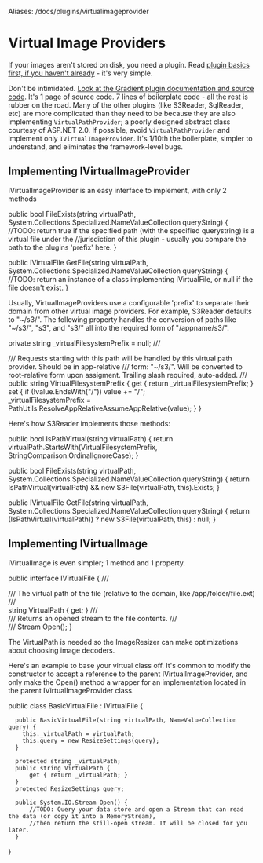 Aliases: /docs/plugins/virtualimageprovider

# Virtual Image Providers

If your images aren't stored on disk, you need a plugin. Read [plugin basics first, if you haven't already](/docs/plugins/basics) - it's very simple.

Don't be intimidated. [Look at the Gradient plugin documentation and source code](/plugins/gradient). It's 1 page of source code. 7 lines of boilerplate code - all the rest is rubber on the road. Many of the other plugins (like S3Reader, SqlReader, etc) are more complicated than they need to be because they are also implementing `VirtualPathProvider`; a poorly designed abstract class courtesy of ASP.NET 2.0. If possible, avoid `VirtualPathProvider` and implement only `IVirtualImageProvider`. It's 1/10th the boilerplate, simpler to understand, and eliminates the framework-level bugs.

## Implementing IVirtualImageProvider

IVirtualImageProvider is an easy interface to implement, with only 2 methods

  public bool FileExists(string virtualPath, System.Collections.Specialized.NameValueCollection queryString) {
      //TODO: return true if the specified path (with the specified querystring) is a virtual file under the 
      //jurisdiction of this plugin - usually you compare the path to the plugins 'prefix' here.
  }

  public IVirtualFile GetFile(string virtualPath, System.Collections.Specialized.NameValueCollection queryString) {
      //TODO: return an instance of a class implementing IVirtualFile, or null if the file doesn't exist.
  }

Usually, VirtualImageProviders use a configurable 'prefix' to separate their domain from other virtual image providers. For example, S3Reader defaults to "~/s3/". The following property handles the conversion of paths like "~/s3/", "s3", and "s3/" all into the required form of "/appname/s3/".

  private string _virtualFilesystemPrefix = null;
  /// <summary>
  /// Requests starting with this path will be handled by this virtual path provider. Should be in app-relative 
  /// form: "~/s3/". Will be converted to root-relative form upon assigment. Trailing slash required, auto-added.
  /// </summary>
  public string VirtualFilesystemPrefix
  {
      get { return _virtualFilesystemPrefix; }
      set { if (!value.EndsWith("/")) value += "/";  
            _virtualFilesystemPrefix = PathUtils.ResolveAppRelativeAssumeAppRelative(value); }
  }

Here's how S3Reader implements those methods:

  public bool IsPathVirtual(string virtualPath)
  {
      return virtualPath.StartsWith(VirtualFilesystemPrefix, StringComparison.OrdinalIgnoreCase);
  }

  public bool FileExists(string virtualPath, System.Collections.Specialized.NameValueCollection queryString) {
      return IsPathVirtual(virtualPath) && new S3File(virtualPath, this).Exists;
  }

  public IVirtualFile GetFile(string virtualPath, System.Collections.Specialized.NameValueCollection queryString) {
      return (IsPathVirtual(virtualPath)) ? new S3File(virtualPath, this) : null;
  }

## Implementing IVirtualImage

IVirtualImage is even simpler; 1 method and 1 property.

  public interface IVirtualFile {
      /// <summary>
      /// The virtual path of the file (relative to the domain, like /app/folder/file.ext)
      /// </summary>
      string VirtualPath { get; }
      /// <summary>
      /// Returns an opened stream to the file contents.
      /// </summary>
      /// <returns></returns>
      Stream Open();
  }

The VirtualPath is needed so the ImageResizer can make optimizations about choosing image decoders.

Here's an example to base your virtual class off. It's common to modify the constructor to accept a reference to the parent IVirtualImageProvider, and only make the Open() method a wrapper for an implementation located in the parent IVirtualImageProvider class.


  public class BasicVirtualFile : IVirtualFile {
  
      public BasicVirtualFile(string virtualPath, NameValueCollection query) { 
        this._virtualPath = virtualPath;
        this.query = new ResizeSettings(query); 
      }
    
      protected string _virtualPath;
      public string VirtualPath {
          get { return _virtualPath; }
      }
      protected ResizeSettings query;

      public System.IO.Stream Open() {
          //TODO: Query your data store and open a Stream that can read the data (or copy it into a MemoryStream), 
          //then return the still-open stream. It will be closed for you later.
      }

  }



